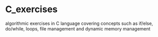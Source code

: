 # C_exercises
algorithmic exercises in C language covering concepts such as if/else, do/while, loops, file management and dynamic memory management

